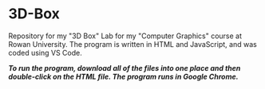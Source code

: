 # 3D-Box
Repository for my "3D Box" Lab for my "Computer Graphics" course at Rowan University. The program is written in HTML and JavaScript, and was coded using VS Code.

***To run the program, download all of the files into one place and then double-click on the HTML file. The program runs in Google Chrome.***
